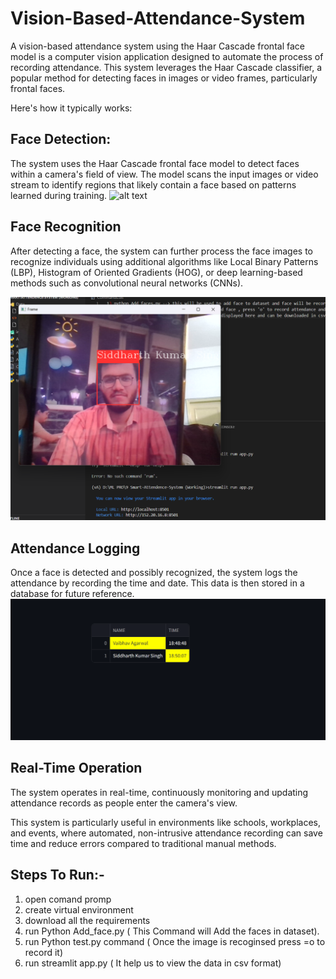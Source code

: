 # Vision-Based-Attendance-System

A vision-based attendance system using the Haar Cascade frontal face model is a computer vision application designed to automate the process of recording attendance. This system leverages the Haar Cascade classifier, a popular method for detecting faces in images or video frames, particularly frontal faces.

Here's how it typically works:

## Face Detection: 
The system uses the Haar Cascade frontal face model to detect faces within a camera's field of view. The model scans the input images or video stream to identify regions that likely contain a face based on patterns learned during training.
![alt text]()

## Face Recognition
After detecting a face, the system can further process the face images to recognize individuals using additional algorithms like Local Binary Patterns (LBP), Histogram of Oriented Gradients (HOG), or deep learning-based methods such as convolutional neural networks (CNNs).

![alt text](https://github.com/SiddharthKrSingh/Vision-Based-Attendance-System/blob/main/iMAGES/Screenshot%202024-08-26%20190013.png)

## Attendance Logging
Once a face is detected and possibly recognized, the system logs the attendance by recording the time and date. This data is then stored in a database for future reference.
![alt text](https://github.com/SiddharthKrSingh/Vision-Based-Attendance-System/blob/main/iMAGES/Screenshot%202024-08-26%20185524.png)

## Real-Time Operation
The system operates in real-time, continuously monitoring and updating attendance records as people enter the camera's view.

This system is particularly useful in environments like schools, workplaces, and events, where automated, non-intrusive attendance recording can save time and reduce errors compared to traditional manual methods.


## Steps To Run:-
1. open comand promp
2. create virtual environment
3. download all the requirements
4. run Python Add_face.py ( This Command will Add the faces in dataset).
5. run Python test.py command ( Once the image is recoginsed press =o to record it)
6. run streamlit app.py ( It help us to view the data in csv format)





